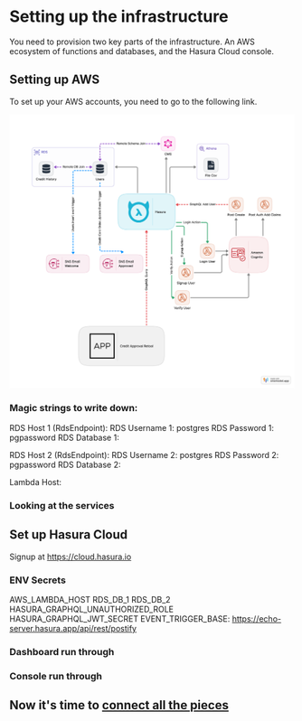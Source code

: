 # Setting up the infrastructure

You need to provision two key parts of the infrastructure. An AWS ecosystem of functions and databases, and the Hasura Cloud console.

## Setting up AWS

To set up your AWS accounts, you need to go to the following link.

![The rough architectural diagram of what we are building today.](/guide/assets/aws-arch.png)

### Magic strings to write down:

RDS Host 1 (RdsEndpoint):
RDS Username 1: postgres
RDS Password 1: pgpassword
RDS Database 1:

RDS Host 2 (RdsEndpoint):
RDS Username 2: postgres
RDS Password 2: pgpassword
RDS Database 2:

Lambda Host:

### Looking at the services

## Set up Hasura Cloud

Signup at https://cloud.hasura.io

### ENV Secrets

AWS_LAMBDA_HOST
RDS_DB_1
RDS_DB_2
HASURA_GRAPHQL_UNAUTHORIZED_ROLE
HASURA_GRAPHQL_JWT_SECRET
EVENT_TRIGGER_BASE: https://echo-server.hasura.app/api/rest/postify

### Dashboard run through

### Console run through

## Now it's time to [connect all the pieces](/guide/03-data-joins/Readme.md)
